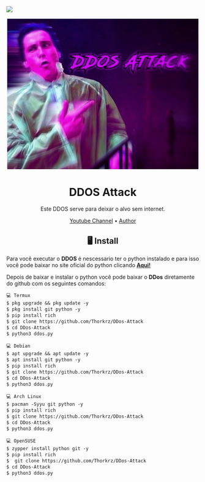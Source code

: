 <p>
<img src= "https://camo.githubusercontent.com/71b837571c48af3aa60a73dbc9d5936aa359d78efbfa8a6743cbbbc16b80ef4d/68747470733a2f2f63646e2e646973636f72646170702e636f6d2f6174746163686d656e74732f3830353930323039333930363630383138362f3830353931333937323533353539303932322f74656e6f722e676966"/>
</p>

<p align="center" ><img alt="DDOS-ATTACK" src="https://github.com/Thorkrz/DDos-Attack/blob/main/ddos_img.jpeg"width=500></p>

<h1 align="center">DDOS Attack</h1>
<p align="center">

  

  <p align="center">
    Este DDOS serve para deixar o alvo sem internet.
  </p>
</p> 




<p align="center">
  <a href="https://www.youtube.com/channel/UCwaJ7N2g1yP8bqzubB6AxNw">Youtube Channel</a> •
  <a href="https://github.com/Thorkrz">Author</a> 
</p>



<h2 align="center">🖥 Install</h2>


Para você executar o **DDOS** é nescessario ter o python instalado e para isso você pode baixar no site oficial do python clicando [**Aqui!**](https://www.python.org/downloads/)

Depois de baixar e instalar o python você pode baixar o **DDos** diretamente do github com os seguintes comandos:

```
💻 Termux
$ pkg upgrade && pkg update -y
$ pkg install git python -y
$ pip install rich 
$ git clone https://github.com/Thorkrz/DDos-Attack
$ cd DDos-Attack
$ python3 ddos.py

💻 Debian
$ apt upgrade && apt update -y
$ apt install git python -y
$ pip install rich 
$ git clone https://github.com/Thorkrz/DDos-Attack
$ cd DDos-Attack
$ python3 ddos.py

💻 Arch Linux
$ pacman -Syyu git python -y
$ pip install rich 
$ git clone https://github.com/Thorkrz/DDos-Attack
$ cd DDos-Attack
$ python3 ddos.py

💻 OpenSUSE
$ zypper install python git -y
$ pip install rich 
$  git clone https://github.com/Thorkrz/DDos-Attack
$ cd DDos-Attack
$ python3 ddos.py
```


